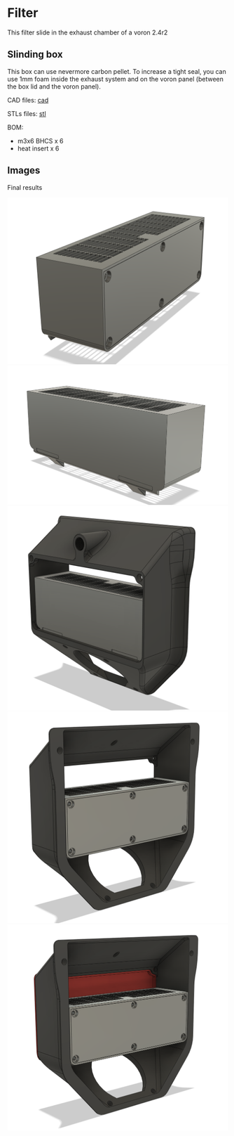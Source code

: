 # Filter

This filter slide in the exhaust chamber of a voron 2.4r2

## Slinding box

This box can use nevermore carbon pellet. To increase a tight seal, you can use 1mm foam inside the exhaust system and on the voron panel (between the box lid and the voron panel).

CAD files: [cad](./CAD/)

STLs files: [stl](./STL/)

BOM:
- m3x6 BHCS x 6
- heat insert x 6

## Images

Final results

![Filter](./images/filter_01.png)
![Filter](./images/filter_02.png)
![Filter](./images/filter_03.png)
![Filter](./images/filter_04.png)
![Filter](./images/filter_05.png)
